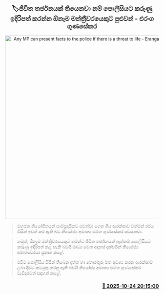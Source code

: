 <p align='center'><b><h2 align='center' title='Any MP can present facts to the police if there is a threat to life - Eranga Gunasekara'>🏷ජීවිත තර්ජනයක් තියෙනවා නම් පොලිසියට කරුණු ඉදිරිපත් කරන්න ඕනෑම මන්ත්‍රීවරයෙකුට පුළුවන් - එරංග ගුණසේකර</h2></b></p>
<p align='center'><img src='https://helakuru.sgp1.cdn.digitaloceanspaces.com/esana/images/lib/eranga-gunasekara-tt.jpg' width='600' alt='Any MP can present facts to the police if there is a threat to life - Eranga Gunasekara'></p>

> මහජන නියෝජිතයන් සාම්ප්‍රදායිකව පවත්වා ගෙන ගිය ආරක්ෂාව වත්මන් රජය විසින් ඉවත් කර ඇති බව නියෝජ්‍ය අමාත්‍ය එරංග ගුණසේකර පවසනවා.

> නමුත්, ඕනෑම මන්ත්‍රීවරයෙකුට තමන්ට ජීවිත තර්ජනයක් ඇත්නම් පොලිසියට කරුණු ඉදිරිපත් කළ හැකි බවයි මාධ්‍ය වෙත අදහස් දක්වමින් නියෝජ්‍ය අමාත්‍යවරයා ප්‍රකාශ කළේ.

> එවිට පොලිසිය විසින් තිබෙන දත්ත හා තොරතුරු මත අවශ්‍ය කරන ආරක්ෂාව ලබා දීමට කටයුතු කරනු ඇති බවයි නියෝජ්‍ය අමාත්‍ය එරංග ගුණසේකර වැඩිදුරටත් සඳහන් කළේ.



<h3 align='right'><a href='https://www.helakuru.lk/esana/p/114771/'>📅 2025-10-24 20:15:00</a></h3>
